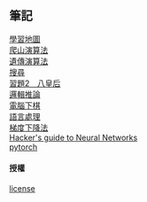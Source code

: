 ## 筆記
[學習地圖](https://github.com/hung890202/ai110b/blob/master/note/week2.md) <br>
[爬山演算法](https://github.com/hung890202/ai110b/blob/master/note/week3.md) <br>
[遺傳演算法](https://github.com/hung890202/ai110b/blob/master/note/week4.md) <br>
[搜尋](https://github.com/hung890202/ai110b/blob/master/note/week5.md) <br>
[習題2＿八皇后](https://github.com/hung890202/ai110b/blob/master/note/week5.md) <br>
[邏輯推論](https://github.com/hung890202/ai110b/blob/master/note/week6.md) <br>
[電腦下棋](https://github.com/hung890202/ai110b/blob/master/note/week7.md) <br>
[語言處理](https://github.com/hung890202/ai110b/blob/master/note/week8-10.md) <br>
[梯度下降法](https://github.com/hung890202/ai110b/blob/master/note/week11.md) <br>
[Hacker's guide to Neural Networks](https://github.com/hung890202/ai110b/blob/master/note/week12.md) <br>
[pytorch](https://github.com/hung890202/ai110b/blob/master/note/week13.md) <br>


#### 授權
[license](https://github.com/hung890202/ai110b/blob/master/note/LICENSE.md)